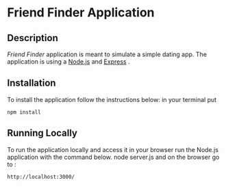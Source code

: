 # Friend Finder Application

## Description

*Friend Finder* application is meant to simulate a simple dating app. The application is using a [Node.js](https://nodejs.org/en/) and [Express](https://expressjs.com/) .

## Installation

To install the application follow the instructions below:
in your terminal put 

	npm install
	
## Running Locally

To run the application locally and access it in your browser
run the Node.js application with the command below.
	node server.js
and on the browser go to :

	http://localhost:3000/

